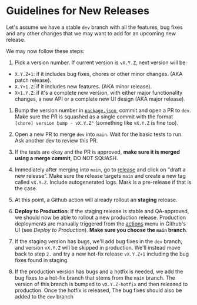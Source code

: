 # Guidelines for New Releases

Let's assume we have a stable `dev` branch with all the features, bug fixes
and any other changes that we may want to add for an upcoming new release.

We may now follow these steps:

1. Pick a version number. If current version is `vX.Y.Z`, next version will be:

-   `X.Y.Z+1`: if it includes bug fixes, chores or other minor changes. (AKA patch release).
-   `X.Y+1.Z`: if it includes new features. (AKA minor release).
-   `X+1.Y.Z`: if it's a complete new version, with either major functionality
    changes, a new API or a complete new UI design (AKA major release).

1. Bump the version number in [`package.json`](./package.json), commit and open
   a PR to `dev`. Make sure the PR is squashed as a single commit with the
   format `[chore] version bump - vX.Y.Z"` (something like `vX.Y.Z` is fine too).

1. Open a new PR to merge `dev` into `main`. Wait for the basic tests to run.
   Ask another dev to review this PR.

1. If the tests are okay and the PR is approved, **make sure it is merged using a merge commit**,
   DO NOT SQUASH.

1. Immediately after merging into `main`, go to [release](https://github.com/AlphadayHQ/frontend/releases)
   and click on "draft a new release". Make sure the release targets `main` and create a new tag called `vX.Y.Z`.
   Include autogenerated logs. Mark is a pre-release if that is the case.

1. At this point, a Github action will already rollout an **staging** release.

1. **Deploy to Production**: If the staging release is stable and QA-approved,
   we should now be able to rollout a new production release. Production deployments
   are manually triggered from the [actions](https://github.com/AlphadayHQ/frontend/actions)
   menu in Github's UI (see _Deploy to Production_). **Make sure you choose the `main` branch**.

1. If the staging version has bugs, we'll add bug fixes in the `dev` branch, and version `vX.Y.Z` will be skipped in production. We'll instead move back to step `2.` and try a new hot-fix release `vX.Y.Z+1` including the bug fixes found in staging.

1. If the production version has bugs and a hotfix is needed, we add the bug fixes to a hot-fix branch that stems from the `main` branch. The version of this branch is bumped to `vX.Y.Z-hotfix` and then released to production. Once the hotfix is released, The bug fixes should also be added to the `dev` branch